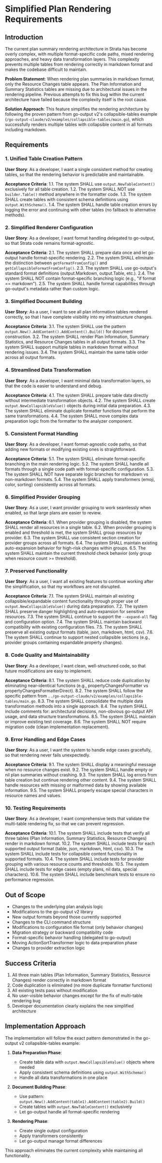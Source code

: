 # Simplified Plan Rendering Requirements

## Introduction

The current plan summary rendering architecture in Strata has become overly complex, with multiple format-specific code paths, mixed rendering approaches, and heavy data transformation layers. This complexity prevents multiple tables from rendering correctly in markdown format and makes the codebase difficult to maintain.

**Problem Statement**: When rendering plan summaries in markdown format, only the Resource Changes table appears. The Plan Information and Summary Statistics tables are missing due to architectural issues in the rendering pipeline. Previous attempts to fix this bug within the current architecture have failed because the complexity itself is the root cause.

**Solution Approach**: This feature simplifies the rendering architecture by following the proven pattern from go-output v2's collapsible-tables example (`/go-output-claude/v2/examples/collapsible-tables/main.go`), which successfully renders multiple tables with collapsible content in all formats including markdown.

## Requirements

### 1. Unified Table Creation Pattern
**User Story**: As a developer, I want a single consistent method for creating tables, so that the rendering behavior is predictable and maintainable.

**Acceptance Criteria**:
1.1. The system SHALL use `output.NewTableContent()` exclusively for all table creation.
1.2. The system SHALL NOT use `builder.Table()` method anywhere in the formatter code.
1.3. The system SHALL create tables with consistent schema definitions using `output.WithSchema()`.
1.4. The system SHALL handle table creation errors by logging the error and continuing with other tables (no fallback to alternative methods).

### 2. Simplified Renderer Configuration
**User Story**: As a developer, I want format handling delegated to go-output, so that Strata code remains format-agnostic.

**Acceptance Criteria**:
2.1. The system SHALL prepare data once and let go-output handle format-specific rendering.
2.2. The system SHALL eliminate the distinction between `getFormatFromConfig()` and `getCollapsibleFormatFromConfig()`.
2.3. The system SHALL use go-output's standard format definitions (output.Markdown, output.Table, etc.).
2.4. The system SHALL NOT contain format-specific branching logic (e.g., "if format == markdown").
2.5. The system SHALL handle format capabilities through go-output's metadata rather than custom logic.

### 3. Simplified Document Building
**User Story**: As a user, I want to see all plan information tables rendered correctly, so that I have complete visibility into my infrastructure changes.

**Acceptance Criteria**:
3.1. The system SHALL use the pattern `output.New().AddContent().AddContent().Build()` for document construction.
3.2. The system SHALL render Plan Information, Summary Statistics, and Resource Changes tables in all output formats.
3.3. The system SHALL support multiple tables in markdown format without rendering issues.
3.4. The system SHALL maintain the same table order across all output formats.

### 4. Streamlined Data Transformation
**User Story**: As a developer, I want minimal data transformation layers, so that the code is easier to understand and debug.

**Acceptance Criteria**:
4.1. The system SHALL prepare table data directly without intermediate transformation objects.
4.2. The system SHALL create `output.NewCollapsibleValue()` objects during initial data preparation.
4.3. The system SHALL eliminate duplicate formatter functions that perform the same transformations.
4.4. The system SHALL move complex data preparation logic from the formatter to the analyzer component.

### 5. Consistent Format Handling
**User Story**: As a developer, I want format-agnostic code paths, so that adding new formats or modifying existing ones is straightforward.

**Acceptance Criteria**:
5.1. The system SHALL eliminate format-specific branching in the main rendering logic.
5.2. The system SHALL handle all formats through a single code path with format-specific configuration.
5.3. The system SHALL NOT have separate logic branches for markdown vs non-markdown formats.
5.4. The system SHALL apply transformers (emoji, color, sorting) consistently across all formats.

### 6. Simplified Provider Grouping
**User Story**: As a user, I want provider grouping to work seamlessly when enabled, so that large plans are easier to review.

**Acceptance Criteria**:
6.1. When provider grouping is disabled, the system SHALL render all resources in a single table.
6.2. When provider grouping is enabled and threshold is met, the system SHALL group resources by provider.
6.3. The system SHALL use consistent section creation for provider groups across all formats.
6.4. The system SHALL maintain existing auto-expansion behavior for high-risk changes within groups.
6.5. The system SHALL maintain the current threshold check behavior (only group when resource count >= threshold).

### 7. Preserved Functionality
**User Story**: As a user, I want all existing features to continue working after the simplification, so that my workflows are not disrupted.

**Acceptance Criteria**:
7.1. The system SHALL maintain all existing collapsible/expandable content functionality through proper use of `output.NewCollapsibleValue()` during data preparation.
7.2. The system SHALL preserve danger highlighting and auto-expansion for sensitive resources.
7.3. The system SHALL continue to support the `--expand-all` flag and configuration option.
7.4. The system SHALL maintain backward compatibility with existing configuration files.
7.5. The system SHALL preserve all existing output formats (table, json, markdown, html, csv).
7.6. The system SHALL continue to support nested collapsible sections (e.g., provider groups containing expandable property changes).

### 8. Code Quality and Maintainability
**User Story**: As a developer, I want clean, well-structured code, so that future modifications are easy to implement.

**Acceptance Criteria**:
8.1. The system SHALL reduce code duplication by eliminating near-identical functions (e.g., propertyChangesFormatter vs propertyChangesFormatterDirect).
8.2. The system SHALL follow the specific pattern from `../go-output-claude/v2/examples/collapsible-tables/main.go`.
8.3. The system SHALL consolidate the multiple data transformation methods into a single approach.
8.4. The system SHALL include comments for: architectural decisions, non-obvious go-output API usage, and data structure transformations.
8.5. The system SHALL maintain or improve existing test coverage.
8.6. The system SHALL NOT require migration code (clean implementation replacement).

### 9. Error Handling and Edge Cases
**User Story**: As a user, I want the system to handle edge cases gracefully, so that rendering never fails unexpectedly.

**Acceptance Criteria**:
9.1. The system SHALL display a meaningful message when no resource changes exist.
9.2. The system SHALL handle empty or nil plan summaries without crashing.
9.3. The system SHALL log errors from table creation but continue rendering other content.
9.4. The system SHALL handle resources with missing or malformed data by showing available information.
9.5. The system SHALL properly escape special characters in resource names and values.

### 10. Testing Requirements
**User Story**: As a developer, I want comprehensive tests that validate the multi-table rendering fix, so that we can prevent regression.

**Acceptance Criteria**:
10.1. The system SHALL include tests that verify all three tables (Plan Information, Summary Statistics, Resource Changes) render in markdown format.
10.2. The system SHALL include tests for each supported output format (table, json, markdown, html, csv).
10.3. The system SHALL include tests for collapsible content functionality in supported formats.
10.4. The system SHALL include tests for provider grouping with various resource counts and thresholds.
10.5. The system SHALL include tests for edge cases (empty plans, nil data, special characters).
10.6. The system SHALL include benchmark tests to ensure no performance regression.

## Out of Scope

- Changes to the underlying plan analysis logic
- Modifications to the go-output v2 library
- New output formats beyond those currently supported
- Changes to the CLI command structure
- Modifications to configuration file format (only behavior changes)
- Migration strategy or backward compatibility code
- Format-specific behavior handling (delegated to go-output)
- Moving ActionSortTransformer logic to data preparation phase
- Changes to provider extraction logic

## Success Criteria

1. All three main tables (Plan Information, Summary Statistics, Resource Changes) render correctly in markdown format
2. Code duplication is eliminated (no more duplicate formatter functions)
3. All existing tests pass without modification
4. No user-visible behavior changes except for the fix of multi-table rendering bug
5. Developer documentation clearly explains the new simplified architecture

## Implementation Approach

The implementation will follow the exact pattern demonstrated in the go-output v2 collapsible-tables example:

1. **Data Preparation Phase**:
   - Create table data with `output.NewCollapsibleValue()` objects where needed
   - Apply consistent schema definitions using `output.WithSchema()`
   - Handle all data transformations in one place

2. **Document Building Phase**:
   - Use pattern: `output.New().AddContent(table1).AddContent(table2).Build()`
   - Create tables with `output.NewTableContent()` exclusively
   - Let go-output handle all format-specific rendering

3. **Rendering Phase**:
   - Create single output configuration
   - Apply transformers consistently
   - Let go-output manage format differences

This approach eliminates the current complexity while maintaining all functionality.